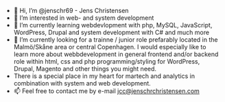 - 👋 Hi, I’m @jenschr69 - Jens Christensen
- 👀 I’m interested in web- and system development
- 🌱 I’m currently learning webdevlopment with php, MySQL, JavaScript, WordPress, Drupal and system development with C# and much more
- 💞️ I’m currently looking for a trainne / junior role prefarably located in the Malmö/Skåne area or central Copenhagen. I would especially like to learn more about webbdevelopment in general frontend and/or backend role within html, css and php programming/styling for WordPress, Drupal, Magento and other things you might need.
- There is a special place in my heart for martech and analytics in combination with system and web development. 
- 📫 Feel free to contact me by e-mail jcc@jenschrchristensen.com

